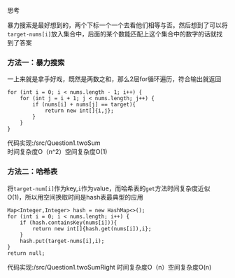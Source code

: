思考

暴力搜索是最好想到的，两个下标一个一个去看他们相等与否。然后想到了可以将`target-nums[i]`放入集合中，后面的某个数能匹配上这个集合中的数字的话就找到了答案

### 方法一：暴力搜索

一上来就是拿手好戏，既然是两数之和，那么2层for循环遍历，符合输出就返回

~~~
for (int i = 0; i < nums.length - 1; i++) {
    for (int j = i + 1; j < nums.length; j++) {
        if (nums[i] + nums[j] == target){
            return new int[]{i,j};
        }
    }
}
~~~

代码实现:/src/Question1.twoSum  
时间复杂度O（n^2）空间复杂度O(1)   

### 方法二：哈希表

将`target-num[i]`作为key,`i`作为value，而哈希表的`get`方法时间复杂度近似O(1)，所以用空间换取时间是hash表最典型的应用

~~~
Map<Integer,Integer> hash = new HashMap<>();
for (int i = 0; i < nums.length; i++) {
    if (hash.containsKey(nums[i])){
        return new int[]{hash.get(nums[i]),i};
    }
    hash.put(target-nums[i],i);
}
return null;
~~~

代码实现:/src/Question1.twoSumRight
时间复杂度O（n）空间复杂度O(n)